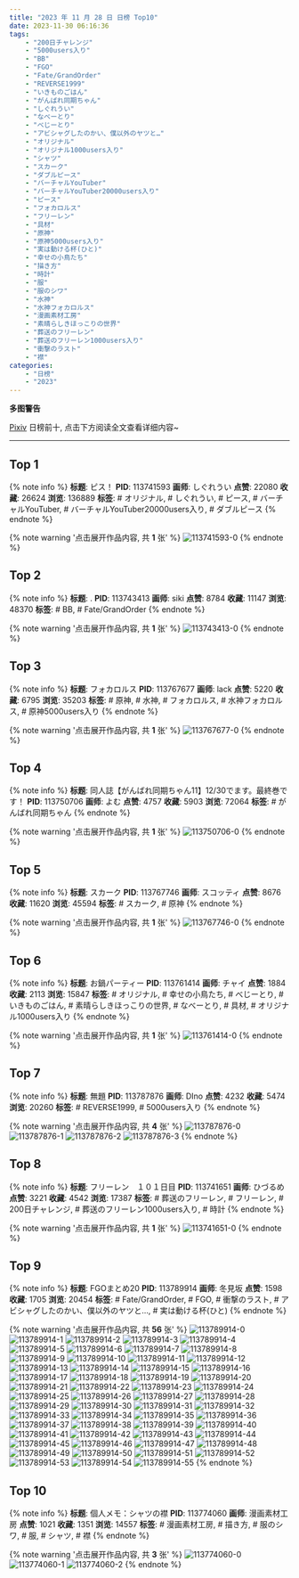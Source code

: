 ```yaml
---
title: "2023 年 11 月 28 日 日榜 Top10"
date: 2023-11-30 06:16:36
tags:
    - "200日チャレンジ"
    - "5000users入り"
    - "BB"
    - "FGO"
    - "Fate/GrandOrder"
    - "REVERSE1999"
    - "いきものごはん"
    - "がんばれ同期ちゃん"
    - "しぐれうい"
    - "なべーとり"
    - "べじーとり"
    - "アビシャグしたのかい、僕以外のヤツと…"
    - "オリジナル"
    - "オリジナル1000users入り"
    - "シャツ"
    - "スカーク"
    - "ダブルピース"
    - "バーチャルYouTuber"
    - "バーチャルYouTuber20000users入り"
    - "ピース"
    - "フォカロルス"
    - "フリーレン"
    - "具材"
    - "原神"
    - "原神5000users入り"
    - "実は動ける杯(ひと)"
    - "幸せの小鳥たち"
    - "描き方"
    - "時計"
    - "服"
    - "服のシワ"
    - "水神"
    - "水神フォカロルス"
    - "漫画素材工房"
    - "素晴らしきほっこりの世界"
    - "葬送のフリーレン"
    - "葬送のフリーレン1000users入り"
    - "衝撃のラスト"
    - "襟"
categories:
    - "日榜"
    - "2023"
---
```


<i class="fa fa-triangle-exclamation"></i>**多图警告**<i class="fa fa-triangle-exclamation"></i>

[Pixiv](https://www.pixiv.net/) 日榜前十, 点击下方阅读全文查看详细内容~

<!-- more -->

---

## Top 1

{% note info %}
**标题**: ピス！
**PID**: 113741593 **画师**: しぐれうい
**点赞**: 22080 **收藏**: 26624 **浏览**: 136889
**标签**: # オリジナル, # しぐれうい, # ピース, # バーチャルYouTuber, # バーチャルYouTuber20000users入り, # ダブルピース
{% endnote %}

{% note warning '点击展开作品内容, 共 **1** 张' %}
![113741593-0](https://i.pixiv.re/img-original/img/2023/11/27/00/00/20/113741593_p0.jpg)
{% endnote %}

## Top 2

{% note info %}
**标题**: .
**PID**: 113743413 **画师**: siki
**点赞**: 8784 **收藏**: 11147 **浏览**: 48370
**标签**: # BB, # Fate/GrandOrder
{% endnote %}

{% note warning '点击展开作品内容, 共 **1** 张' %}
![113743413-0](https://i.pixiv.re/img-original/img/2023/11/27/00/44/22/113743413_p0.jpg)
{% endnote %}

## Top 3

{% note info %}
**标题**: フォカロルス
**PID**: 113767677 **画师**: lack
**点赞**: 5220 **收藏**: 6795 **浏览**: 35203
**标签**: # 原神, # 水神, # フォカロルス, # 水神フォカロルス, # 原神5000users入り
{% endnote %}

{% note warning '点击展开作品内容, 共 **1** 张' %}
![113767677-0](https://i.pixiv.re/img-original/img/2023/11/28/00/00/05/113767677_p0.png)
{% endnote %}

## Top 4

{% note info %}
**标题**: 同人誌【がんばれ同期ちゃん11】12/30でます。最終巻です！
**PID**: 113750706 **画师**: よむ
**点赞**: 4757 **收藏**: 5903 **浏览**: 72064
**标签**: # がんばれ同期ちゃん
{% endnote %}

{% note warning '点击展开作品内容, 共 **1** 张' %}
![113750706-0](https://i.pixiv.re/img-original/img/2023/11/27/10/14/39/113750706_p0.png)
{% endnote %}

## Top 5

{% note info %}
**标题**: スカーク
**PID**: 113767746 **画师**: スコッティ
**点赞**: 8676 **收藏**: 11620 **浏览**: 45594
**标签**: # スカーク, # 原神
{% endnote %}

{% note warning '点击展开作品内容, 共 **1** 张' %}
![113767746-0](https://i.pixiv.re/img-original/img/2023/11/28/00/00/27/113767746_p0.jpg)
{% endnote %}

## Top 6

{% note info %}
**标题**: お鍋パーティー
**PID**: 113761414 **画师**: チャイ
**点赞**: 1884 **收藏**: 2113 **浏览**: 15847
**标签**: # オリジナル, # 幸せの小鳥たち, # べじーとり, # いきものごはん, # 素晴らしきほっこりの世界, # なべーとり, # 具材, # オリジナル1000users入り
{% endnote %}

{% note warning '点击展开作品内容, 共 **1** 张' %}
![113761414-0](https://i.pixiv.re/img-original/img/2023/11/27/20/30/00/113761414_p0.png)
{% endnote %}

## Top 7

{% note info %}
**标题**: 無題
**PID**: 113787876 **画师**: DIno
**点赞**: 4232 **收藏**: 5474 **浏览**: 20260
**标签**: # REVERSE1999, # 5000users入り
{% endnote %}

{% note warning '点击展开作品内容, 共 **4** 张' %}
![113787876-0](https://i.pixiv.re/img-original/img/2023/11/28/21/21/42/113787876_p0.jpg)
![113787876-1](https://i.pixiv.re/img-original/img/2023/11/28/21/21/42/113787876_p1.jpg)
![113787876-2](https://i.pixiv.re/img-original/img/2023/11/28/21/21/42/113787876_p2.jpg)
![113787876-3](https://i.pixiv.re/img-original/img/2023/11/28/21/21/42/113787876_p3.jpg)
{% endnote %}

## Top 8

{% note info %}
**标题**: フリーレン　１０１日目
**PID**: 113741651 **画师**: ひづるめ
**点赞**: 3221 **收藏**: 4542 **浏览**: 17387
**标签**: # 葬送のフリーレン, # フリーレン, # 200日チャレンジ, # 葬送のフリーレン1000users入り, # 時計
{% endnote %}

{% note warning '点击展开作品内容, 共 **1** 张' %}
![113741651-0](https://i.pixiv.re/img-original/img/2023/11/27/00/00/36/113741651_p0.jpg)
{% endnote %}

## Top 9

{% note info %}
**标题**: FGOまとめ20
**PID**: 113789914 **画师**: 冬見坂
**点赞**: 1598 **收藏**: 1705 **浏览**: 20454
**标签**: # Fate/GrandOrder, # FGO, # 衝撃のラスト, # アビシャグしたのかい、僕以外のヤツと…, # 実は動ける杯(ひと)
{% endnote %}

{% note warning '点击展开作品内容, 共 **56** 张' %}
![113789914-0](https://i.pixiv.re/img-original/img/2023/11/28/22/28/34/113789914_p0.png)
![113789914-1](https://i.pixiv.re/img-original/img/2023/11/28/22/28/34/113789914_p1.png)
![113789914-2](https://i.pixiv.re/img-original/img/2023/11/28/22/28/34/113789914_p2.png)
![113789914-3](https://i.pixiv.re/img-original/img/2023/11/28/22/28/34/113789914_p3.png)
![113789914-4](https://i.pixiv.re/img-original/img/2023/11/28/22/28/34/113789914_p4.png)
![113789914-5](https://i.pixiv.re/img-original/img/2023/11/28/22/28/34/113789914_p5.png)
![113789914-6](https://i.pixiv.re/img-original/img/2023/11/28/22/28/34/113789914_p6.png)
![113789914-7](https://i.pixiv.re/img-original/img/2023/11/28/22/28/34/113789914_p7.png)
![113789914-8](https://i.pixiv.re/img-original/img/2023/11/28/22/28/34/113789914_p8.png)
![113789914-9](https://i.pixiv.re/img-original/img/2023/11/28/22/28/34/113789914_p9.png)
![113789914-10](https://i.pixiv.re/img-original/img/2023/11/28/22/28/34/113789914_p10.png)
![113789914-11](https://i.pixiv.re/img-original/img/2023/11/28/22/28/34/113789914_p11.png)
![113789914-12](https://i.pixiv.re/img-original/img/2023/11/28/22/28/34/113789914_p12.png)
![113789914-13](https://i.pixiv.re/img-original/img/2023/11/28/22/28/34/113789914_p13.png)
![113789914-14](https://i.pixiv.re/img-original/img/2023/11/28/22/28/34/113789914_p14.png)
![113789914-15](https://i.pixiv.re/img-original/img/2023/11/28/22/28/34/113789914_p15.png)
![113789914-16](https://i.pixiv.re/img-original/img/2023/11/28/22/28/34/113789914_p16.png)
![113789914-17](https://i.pixiv.re/img-original/img/2023/11/28/22/28/34/113789914_p17.png)
![113789914-18](https://i.pixiv.re/img-original/img/2023/11/28/22/28/34/113789914_p18.png)
![113789914-19](https://i.pixiv.re/img-original/img/2023/11/28/22/28/34/113789914_p19.png)
![113789914-20](https://i.pixiv.re/img-original/img/2023/11/28/22/28/34/113789914_p20.png)
![113789914-21](https://i.pixiv.re/img-original/img/2023/11/28/22/28/34/113789914_p21.png)
![113789914-22](https://i.pixiv.re/img-original/img/2023/11/28/22/28/34/113789914_p22.png)
![113789914-23](https://i.pixiv.re/img-original/img/2023/11/28/22/28/34/113789914_p23.png)
![113789914-24](https://i.pixiv.re/img-original/img/2023/11/28/22/28/34/113789914_p24.png)
![113789914-25](https://i.pixiv.re/img-original/img/2023/11/28/22/28/34/113789914_p25.png)
![113789914-26](https://i.pixiv.re/img-original/img/2023/11/28/22/28/34/113789914_p26.png)
![113789914-27](https://i.pixiv.re/img-original/img/2023/11/28/22/28/34/113789914_p27.png)
![113789914-28](https://i.pixiv.re/img-original/img/2023/11/28/22/28/34/113789914_p28.png)
![113789914-29](https://i.pixiv.re/img-original/img/2023/11/28/22/28/34/113789914_p29.png)
![113789914-30](https://i.pixiv.re/img-original/img/2023/11/28/22/28/34/113789914_p30.png)
![113789914-31](https://i.pixiv.re/img-original/img/2023/11/28/22/28/34/113789914_p31.png)
![113789914-32](https://i.pixiv.re/img-original/img/2023/11/28/22/28/34/113789914_p32.png)
![113789914-33](https://i.pixiv.re/img-original/img/2023/11/28/22/28/34/113789914_p33.png)
![113789914-34](https://i.pixiv.re/img-original/img/2023/11/28/22/28/34/113789914_p34.png)
![113789914-35](https://i.pixiv.re/img-original/img/2023/11/28/22/28/34/113789914_p35.png)
![113789914-36](https://i.pixiv.re/img-original/img/2023/11/28/22/28/34/113789914_p36.png)
![113789914-37](https://i.pixiv.re/img-original/img/2023/11/28/22/28/34/113789914_p37.png)
![113789914-38](https://i.pixiv.re/img-original/img/2023/11/28/22/28/34/113789914_p38.png)
![113789914-39](https://i.pixiv.re/img-original/img/2023/11/28/22/28/34/113789914_p39.png)
![113789914-40](https://i.pixiv.re/img-original/img/2023/11/28/22/28/34/113789914_p40.png)
![113789914-41](https://i.pixiv.re/img-original/img/2023/11/28/22/28/34/113789914_p41.png)
![113789914-42](https://i.pixiv.re/img-original/img/2023/11/28/22/28/34/113789914_p42.png)
![113789914-43](https://i.pixiv.re/img-original/img/2023/11/28/22/28/34/113789914_p43.png)
![113789914-44](https://i.pixiv.re/img-original/img/2023/11/28/22/28/34/113789914_p44.png)
![113789914-45](https://i.pixiv.re/img-original/img/2023/11/28/22/28/34/113789914_p45.png)
![113789914-46](https://i.pixiv.re/img-original/img/2023/11/28/22/28/34/113789914_p46.png)
![113789914-47](https://i.pixiv.re/img-original/img/2023/11/28/22/28/34/113789914_p47.png)
![113789914-48](https://i.pixiv.re/img-original/img/2023/11/28/22/28/34/113789914_p48.png)
![113789914-49](https://i.pixiv.re/img-original/img/2023/11/28/22/28/34/113789914_p49.png)
![113789914-50](https://i.pixiv.re/img-original/img/2023/11/28/22/28/34/113789914_p50.png)
![113789914-51](https://i.pixiv.re/img-original/img/2023/11/28/22/28/34/113789914_p51.png)
![113789914-52](https://i.pixiv.re/img-original/img/2023/11/28/22/28/34/113789914_p52.png)
![113789914-53](https://i.pixiv.re/img-original/img/2023/11/28/22/28/34/113789914_p53.png)
![113789914-54](https://i.pixiv.re/img-original/img/2023/11/28/22/28/34/113789914_p54.png)
![113789914-55](https://i.pixiv.re/img-original/img/2023/11/28/22/28/34/113789914_p55.png)
{% endnote %}

## Top 10

{% note info %}
**标题**: 個人メモ：シャツの襟
**PID**: 113774060 **画师**: 漫画素材工房
**点赞**: 1021 **收藏**: 1351 **浏览**: 14557
**标签**: # 漫画素材工房, # 描き方, # 服のシワ, # 服, # シャツ, # 襟
{% endnote %}

{% note warning '点击展开作品内容, 共 **3** 张' %}
![113774060-0](https://i.pixiv.re/img-original/img/2023/11/28/07/00/04/113774060_p0.jpg)
![113774060-1](https://i.pixiv.re/img-original/img/2023/11/28/07/00/04/113774060_p1.jpg)
![113774060-2](https://i.pixiv.re/img-original/img/2023/11/28/07/00/04/113774060_p2.jpg)
{% endnote %}
